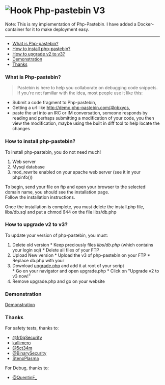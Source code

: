 ![Hook](http://a.fsdn.com/allura/p/php-pastebin/icon) Php-pastebin V3
=============
Note: This is my implementation of Php-Pastebin. I have added a Docker-container for it to make deployment easy.

* * *

*   [What is Php-pastebin?](#what-is-php-pastebin "What is Php-pastebin?")
*   [How to install php-pastebin?](#how-to-install-php-pastebin "How to install php-pastebin?")
*   [How to upgrade v2 to v3?](#how-to-upgrade-v2-to-v3 "How to upgrade v2 to v3?")
*   [Demonstration](#demonstration "Demonstration")
*   [Thanks](#thanks "Thanks")


### What is Php-pastebin? ###

> Pastebin is here to help you collaborate on debugging code snippets.  
> If you're not familiar with the idea, most people use it like this:  

*   Submit a code fragment to Php-pastebin,  
*   Getting a url like http://demo.php-pastebin.com/4lqbxycs,
*   paste the url into an IRC or IM conversation, someone responds by reading and perhaps submitting a modification of your code, you then view the modification, maybe using the built in diff tool to help locate the changes

### How to install php-pastebin? ###

To install php-pastebin, you do not need much!  

1.  Web server  
2.  Mysql database  
3.  mod_rewrite enabled on your apache web server (see it in your phpinfo())  

To begin, send your file on ftp and open your browser to the selected domain name, you should see the installation page.   
Follow the installation instructions.

Once the installation is complete, you must delete the install.php file, libs/db.sql and put a chmod 644 on the file libs/db.php

### How to upgrade v2 to v3? ###

To update your version of php-pastebin, you must:  

   1.  Delete old version
    * Keep preciously files *libs/db.php* (which contains your login sql)
    * Delete all files of your FTP 
   2.  Upload New version
    * Upload the v3 of php-pastebin on your FTP
    * Replace db.php with your
   3.  Download [upgrade.php](http://wiki.php-pastebin.com/_media/upgrade.php "upgrade.php") and add it at root of your script   
    * Go on your navigator and open upgrade.php
    * Click on "Upgrade v2 to v3 now!"
   4.  Remove upgrade.php and go on your website

### Demonstration ###

[Demonstration](http://demo.php-pastebin.com/ "Demonstration")

### Thanks ###

For safety tests, thanks to:

*   [@fr0gSecurity](https://twitter.com/fr0gSecurity "@fr0gSecurity")
*   [kallimero](http://hwc-crew.org/ "kallimero")
*   [@5ct34m](https://twitter.com/5ct34m "@5ct34m")
*   [@BinarySecurity ](https://twitter.com/BinarySecurity "@BinarySecurity ")
*   [StenoPlasma](http://www.exploitdevelopment.com "StenoPlasma")

For Debug, thanks to:

*   [@QuentinF_](https://twitter.com/QuentinF_ "@QuentinF_")
